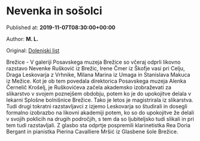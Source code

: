 
# Nevenka in sošolci

Published at: **2019-11-07T08:30:00+00:00**

Author: **M. L.**

Original: [Dolenjski list](https://www.dolenjskilist.si/2019/11/07/228242/novice/posavje/Nevenka_in_sosolci/)

Brežice - V galeriji Posavskega muzeja Brežice so včeraj odprli likovno razstavo Nevenke Rušković iz Brežic, Irene Čmer iz Škofje vasi pri Celju, Draga Leskovarja z Vrhnike, Milana Marina iz Umaga in Stanislava Makuca iz Mežice.
Kot je ob tem povedala direktorica Posavskega muzeja Alenka Černelič Krošelj, je Ruškovićeva začela akademsko izobraževati za slikarstvo v svojem poznejšem obdobju, potem ko je do upokojitve delala v lekarni Splošne bolnišnice Brežice. Tako je letos je magistrirala iz slikarstva. Tudi drugi tokratni razstavljavci z izjemo Leskovarja so študirali in dosegli formalno izobrazbo na likovni akademiji potem, ko so do upokojitve že delali v svojih poklicih na drugih področjih, s tem da so ljubiteljsko tudi slikali in pri tem tudi razstavljali.
Z glasbo sta odprtje pospremili klarinetistka Rea Doria Bergant in pianistka Pierina Cavalliere Mršić iz Glasbene šole Brežice.

